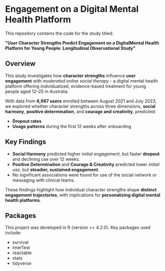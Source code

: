 # Engagement on a Digital Mental Health Platform

This repository contains the code for the study titled:

**"User Character Strengths Predict Engagement on a DigitalMental Health Platform for Young People: Longitudinal Observational Study"**

## Overview

This study investigates how **character strengths** influence **user engagement** with *moderated online social therapy* - a digital mental health platform offering individualized, evidence-based treatment for young people aged 12–25 in Australia.

With data from **6,967 users** enrolled between August 2021 and July 2023, we explored whether character strengths across three dimensions, **social harmony**, **positive determination**, and **courage and creativity**, predicted:
- **Dropout rates**
- **Usage patterns** during the first 12 weeks after onboarding

## Key Findings

- **Social Harmony** predicted higher *initial engagement*, but faster **dropout** and declining use over 12 weeks.
- **Positive Determination** and **Courage & Creativity** predicted lower *initial use*, but **steadier, sustained engagement**.
- No significant associations were found for use of the social network or messaging with clinical teams.

These findings highlight how individual character strengths shape **distinct engagement trajectories**, with implications for **personalizing digital mental health platforms**.

## Packages

This project was developed in R (version >= 4.2.0). Key packages used include:

- survival
- lmerTest
- reactable
- stats
- tidyverse

